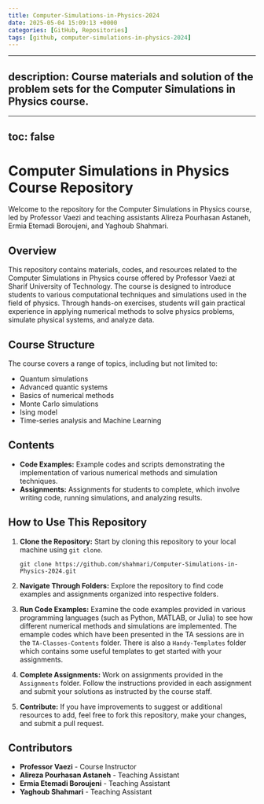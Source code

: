 ```yaml
---
title: Computer-Simulations-in-Physics-2024
date: 2025-05-04 15:09:13 +0000
categories: [GitHub, Repositories]
tags: [github, computer-simulations-in-physics-2024]
---
```


---
description: Course materials and solution of the problem sets for the Computer Simulations in Physics course.
---
---
toc: false
---

# Computer Simulations in Physics Course Repository

Welcome to the repository for the Computer Simulations in Physics course, led by Professor Vaezi and teaching assistants Alireza Pourhasan Astaneh, Ermia Etemadi Boroujeni, and Yaghoub Shahmari.

## Overview

This repository contains materials, codes, and resources related to the Computer Simulations in Physics course offered by Professor Vaezi at Sharif University of Technology. The course is designed to introduce students to various computational techniques and simulations used in the field of physics. Through hands-on exercises, students will gain practical experience in applying numerical methods to solve physics problems, simulate physical systems, and analyze data.

## Course Structure

The course covers a range of topics, including but not limited to:

- Quantum simulations
- Advanced quantic systems
- Basics of numerical methods
- Monte Carlo simulations
- Ising model
- Time-series analysis and Machine Learning

## Contents

- **Code Examples:** Example codes and scripts demonstrating the implementation of various numerical methods and simulation techniques.
- **Assignments:** Assignments for students to complete, which involve writing code, running simulations, and analyzing results.

## How to Use This Repository

1. **Clone the Repository:** Start by cloning this repository to your local machine using `git clone`.

    ```
    git clone https://github.com/shahmari/Computer-Simulations-in-Physics-2024.git
    ```

2. **Navigate Through Folders:** Explore the repository to find code examples and assignments organized into respective folders.

3. **Run Code Examples:** Examine the code examples provided in various programming languages (such as Python, MATLAB, or Julia) to see how different numerical methods and simulations are implemented. The emample codes which have been presented in the TA sessions are in the `TA-Classes-Contents` folder. There is also a `Handy-Templates` folder which contains some useful templates to get started with your assignments.

4. **Complete Assignments:** Work on assignments provided in the `Assignments` folder. Follow the instructions provided in each assignment and submit your solutions as instructed by the course staff.

5. **Contribute:** If you have improvements to suggest or additional resources to add, feel free to fork this repository, make your changes, and submit a pull request.

## Contributors

- **Professor Vaezi** - Course Instructor
- **Alireza Pourhasan Astaneh** - Teaching Assistant
- **Ermia Etemadi Boroujeni** - Teaching Assistant
- **Yaghoub Shahmari** - Teaching Assistant
